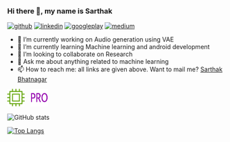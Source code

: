 ### Hi there 👋, my name is Sarthak
[<img src='https://cdn-icons-png.flaticon.com/512/270/270798.png' alt='github' height='40'>](https://github.com/sarthak7509)  [<img src='https://cdn-icons-png.flaticon.com/512/124/124011.png' alt='linkedin' height='40'>](https://www.linkedin.com/in/sarthak-bhatnagar-95973b192/)  [<img src='https://cdn-icons-png.flaticon.com/512/888/888873.png' alt='googleplay' height='40'>](https://play.google.com/store/apps/developer?id=Sarthak+Bhatnagar)  [<img src='https://img-premium.flaticon.com/png/512/2190/premium/2190431.png?token=exp=1632991569~hmac=dd67f21a6bf165d5c971bb7c225dee31' alt='medium' height='40'>](https://bhatnagarsarthak3.medium.com/) 

- 🔭 I’m currently working on Audio generation using VAE 
- 🌱 I’m currently learning Machine learning and android development 
- 👯 I’m looking to collaborate on Research 
- 💬 Ask me about anything related to machine learning 
- 📫 How to reach me: all links are given above. Want to mail me? [Sarthak Bhatnagar](mailto:bhatnagarsarthak3@gmail.com)

<a href='https://docs.github.com/en/developers'><img src='https://raw.githubusercontent.com/acervenky/animated-github-badges/master/assets/devbadge.gif' width='40' height='40'></a> <a href='https://github.com/pricing'><img src='https://raw.githubusercontent.com/acervenky/animated-github-badges/master/assets/pro.gif' width='40' height='40'></a> 

![GitHub stats](https://github-readme-stats.vercel.app/api?username=sarthak7509&show_icons=true)

[![Top Langs](https://github-readme-stats.vercel.app/api/top-langs/?username=sarthak7509)](https://github.com/anuraghazra/github-readme-stats)
